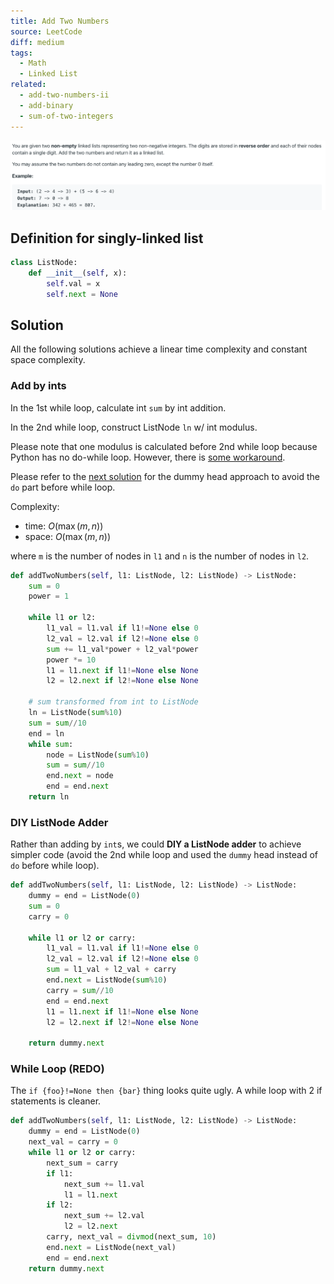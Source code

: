 ```yaml
---
title: Add Two Numbers
source: LeetCode
diff: medium
tags:
  - Math
  - Linked List
related:
  - add-two-numbers-ii
  - add-binary
  - sum-of-two-integers
---
```


<img class="medium-zoom" src="/algo/add-two-numbers.png" alt="https://leetcode.com/problems/add-two-numbers">

## Definition for singly-linked list

```py
class ListNode:
    def __init__(self, x):
        self.val = x
        self.next = None
```

## Solution

All the following solutions achieve a linear time complexity and constant space complexity.

### Add by ints

In the 1st while loop, calculate int `sum` by int addition.

In the 2nd while loop, construct ListNode `ln` w/ int modulus.

Please note that one modulus is calculated before 2nd while loop because Python has no do-while loop. However, there is [some workaround](https://stackoverflow.com/a/743186).

Please refer to the [next solution](#listnode-adder) for the dummy head approach to avoid the `do` part before while loop.

Complexity:

- time: $O(\max(m,n))$
- space: $O(\max(m,n))$

where `m` is the number of nodes in `l1` and `n` is the number of nodes in `l2`.

```py
def addTwoNumbers(self, l1: ListNode, l2: ListNode) -> ListNode:
    sum = 0
    power = 1

    while l1 or l2:
        l1_val = l1.val if l1!=None else 0
        l2_val = l2.val if l2!=None else 0
        sum += l1_val*power + l2_val*power
        power *= 10
        l1 = l1.next if l1!=None else None
        l2 = l2.next if l2!=None else None

    # sum transformed from int to ListNode
    ln = ListNode(sum%10)
    sum = sum//10
    end = ln
    while sum:
        node = ListNode(sum%10)
        sum = sum//10
        end.next = node
        end = end.next
    return ln
```

### DIY ListNode Adder

Rather than adding by `int`s, we could **DIY a ListNode adder** to achieve simpler code (avoid the 2nd while loop and used the `dummy` head instead of `do` before while loop).

```py
def addTwoNumbers(self, l1: ListNode, l2: ListNode) -> ListNode:
    dummy = end = ListNode(0)
    sum = 0
    carry = 0

    while l1 or l2 or carry:
        l1_val = l1.val if l1!=None else 0
        l2_val = l2.val if l2!=None else 0
        sum = l1_val + l2_val + carry
        end.next = ListNode(sum%10)
        carry = sum//10
        end = end.next
        l1 = l1.next if l1!=None else None
        l2 = l2.next if l2!=None else None

    return dummy.next
```

### While Loop (REDO)

The `if {foo}!=None then {bar}` thing looks quite ugly. A while loop with 2 if statements is cleaner.

```py
def addTwoNumbers(self, l1: ListNode, l2: ListNode) -> ListNode:
    dummy = end = ListNode(0)
    next_val = carry = 0
    while l1 or l2 or carry:
        next_sum = carry
        if l1:
            next_sum += l1.val
            l1 = l1.next
        if l2:
            next_sum += l2.val
            l2 = l2.next
        carry, next_val = divmod(next_sum, 10)
        end.next = ListNode(next_val)
        end = end.next
    return dummy.next
```
